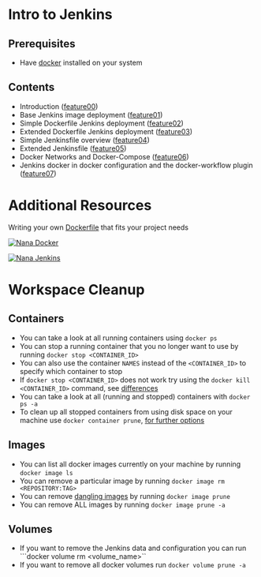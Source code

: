 # Intro to Jenkins 
## Prerequisites 
-  Have [docker](https://docs.docker.com/engine/install/) installed on your system
## Contents 
- Introduction ([feature00](https://github.com/RosenNikolaev/Jenkins_CrashCourse/tree/master/feature00))
- Base Jenkins image deployment ([feature01](https://github.com/RosenNikolaev/Jenkins_CrashCourse/tree/master/feature01))
- Simple Dockerfile Jenkins deployment  ([feature02](https://github.com/RosenNikolaev/Jenkins_CrashCourse/tree/master/feature02))
- Extended Dockerfile Jenkins deployment  ([feature03](https://github.com/RosenNikolaev/Jenkins_CrashCourse/tree/master/feature03)) 
- Simple Jenkinsfile overview  ([feature04](https://github.com/RosenNikolaev/Jenkins_CrashCourse/tree/master/feature04)) 
- Extended Jenkinsfile  ([feature05](https://github.com/RosenNikolaev/Jenkins_CrashCourse/tree/master/feature05))
- Docker Networks and Docker-Compose  ([feature06](https://github.com/RosenNikolaev/Jenkins_CrashCourse/tree/master/feature06))
- Jenkins docker in docker configuration and the docker-workflow plugin ([feature07](https://github.com/RosenNikolaev/Jenkins_CrashCourse/tree/master/feature07))


# Additional Resources 
Writing your own [Dockerfile](https://docs.docker.com/develop/develop-images/dockerfile_best-practices/) that fits your project needs

[![Nana Docker](https://img.youtube.com/vi/jPdIRX6q4jA/0.jpg)](https://www.youtube.com/watch?v=jPdIRX6q4jA&list=PLy7NrYWoggjzfAHlUusx2wuDwfCrmJYcs)

[![Nana Jenkins](https://img.youtube.com/vi/pMO26j2OUME/0.jpg)](www.youtube.com/watch?v=pMO26j2OUME&list=PLy7NrYWoggjw_LIiDK1LXdNN82uYuuuiC&index=1)

# Workspace Cleanup
## Containers 
-  You can take a look at all running containers using ```docker ps``` 
-  You can stop a running container that you no longer want to use by running ```docker stop <CONTAINER_ID>```
  - You can also use the container `NAMES` instead of the ```<CONTAINER_ID>``` to specify which container to stop
  - If ```docker stop <CONTAINER_ID>``` does not work try using the ```docker kill <CONTAINER_ID>``` command, see [differences](https://www.baeldung.com/ops/docker-stop-vs-kill) 
-  You can take a look at all (running and stopped) containers with ```docker ps -a``` 
-  To clean up all stopped containers from using disk space on your machine use ```docker container prune```, [for further options](https://docs.docker.com/engine/reference/commandline/container_prune/)
## Images
-  You can list all docker images currently on your machine by running ```docker image ls```
-  You can remove a particular image by running ```docker image rm <REPOSITORY:TAG>```
-  You can remove [dangling images](https://docs.docker.com/config/pruning/) by running ```docker image prune```
-  You can remove ALL images by running ```docker image prune -a```
## Volumes
-  If you want to remove the Jenkins data and configuration you can run ```docker volume rm <volume_name>``
-  If you want to remove all docker volumes run ```docker volume prune -a```
